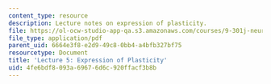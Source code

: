 ```yaml
---
content_type: resource
description: Lecture notes on expression of plasticity.
file: https://ol-ocw-studio-app-qa.s3.amazonaws.com/courses/9-301j-neural-plasticity-in-learning-and-development-spring-2002/4fe6bdf8093a69676d6c920ffacf3b8b_lecture_5_Notes.pdf
file_type: application/pdf
parent_uid: 6664e3f8-e2d9-49c8-0bb4-a4bfb327bf75
resourcetype: Document
title: 'Lecture 5: Expression of Plasticity'
uid: 4fe6bdf8-093a-6967-6d6c-920ffacf3b8b
---
```


